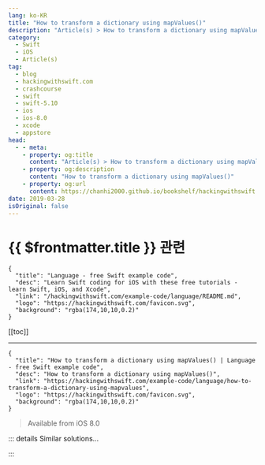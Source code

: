```yaml
---
lang: ko-KR
title: "How to transform a dictionary using mapValues()"
description: "Article(s) > How to transform a dictionary using mapValues()"
category:
  - Swift
  - iOS
  - Article(s)
tag: 
  - blog
  - hackingwithswift.com
  - crashcourse
  - swift
  - swift-5.10
  - ios
  - ios-8.0
  - xcode
  - appstore
head:
  - - meta:
    - property: og:title
      content: "Article(s) > How to transform a dictionary using mapValues()"
    - property: og:description
      content: "How to transform a dictionary using mapValues()"
    - property: og:url
      content: https://chanhi2000.github.io/bookshelf/hackingwithswift.com/example-code/language/how-to-transform-a-dictionary-using-mapvalues.html
date: 2019-03-28
isOriginal: false
---
```


# {{ $frontmatter.title }} 관련

```component VPCard
{
  "title": "Language - free Swift example code",
  "desc": "Learn Swift coding for iOS with these free tutorials - learn Swift, iOS, and Xcode",
  "link": "/hackingwithswift.com/example-code/language/README.md",
  "logo": "https://hackingwithswift.com/favicon.svg",
  "background": "rgba(174,10,10,0.2)"
}
```

[[toc]]

---

```component VPCard
{
  "title": "How to transform a dictionary using mapValues() | Language - free Swift example code",
  "desc": "How to transform a dictionary using mapValues()",
  "link": "https://hackingwithswift.com/example-code/language/how-to-transform-a-dictionary-using-mapvalues",
  "logo": "https://hackingwithswift.com/favicon.svg",
  "background": "rgba(174,10,10,0.2)"
}
```

> Available from iOS 8.0

<!-- TODO: 작성 -->

<!-- 
Although dictionaries have a general `map()` method, they also have a specialized form of `map()` called `mapValues()` - it transforms just the *values* of the dictionary, leaving the keys untouched.

This extra method is useful because dictionaries can’t have duplicate keys, but if you’re only transforming the *values* from a dictionary then this is not a problem.

Let’s try it out on a dictionary containing the height in centimeters of various people:

```swift
let peopleMetric = ["Taylor": 178.0, "Justin": 175.0, "Ed": 173.0]
```

If we want to convert those heights to inches without changing the keys, we can use `mapValues()` like this:

```swift
let peopleImperial = peopleMetric.mapValues { $0 / 2.54 }
```

-->

::: details Similar solutions…

<!--
/example-code/language/how-to-use-map-to-transform-an-array">How to use map() to transform an array 
/example-code/language/how-to-use-compactmap-to-transform-an-array">How to use compactMap() to transform an array 
/example-code/uikit/showing-dictionary-definitions-using-uireferencelibraryviewcontroller">Showing dictionary definitions using UIReferenceLibraryViewController 
/example-code/language/what-is-a-dictionary">What is a dictionary? 
/example-code/language/how-to-specify-default-values-for-dictionary-keys">How to specify default values for dictionary keys</a>
-->

:::

